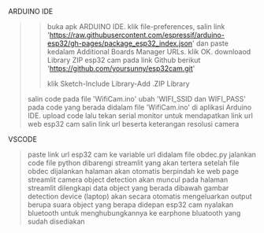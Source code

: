 ARDUINO IDE
> > buka apk ARDUINO IDE. klik file-preferences, salin link 'https://raw.githubusercontent.com/espressif/arduino-esp32/gh-pages/package_esp32_index.json' dan paste kedalam Additional Boards Manager URLs. klik OK.
> > downloaod Library ZIP esp32 cam pada link Github berikut 'https://github.com/yoursunny/esp32cam.git'
> > 
> > klik Sketch-Include Library-Add .ZIP Library
> 
> salin code pada file 'WifiCam.ino' ubah 'WIFI_SSID dan WIFI_PASS' pada code yang berada didalam file 'WifiCam.ino' di aplikasi Arduino IDE. upload code lalu tekan serial monitor untuk mendapatkan link url web esp32 cam
> salin link url beserta keterangan resolusi camera

VSCODE 
> paste link url esp32 cam ke variable url didalam file obdec.py
> jalankan code file python dibarengi streamlit yang akan tertera setelah file obdec dijalankan
> halaman akan otomatis berpindah ke web page streamlit
> camera object detection akan muncul pada halaman streamlit dilengkapi data object yang berada dibawah gambar detection
> device (laptop) akan secara otomatis mengeluarkan output berupa suara object yang berapa didepan esp32 cam
> nyalakan bluetooth untuk menghubungkannya ke earphone bluatooth yang sudah disediakan 
